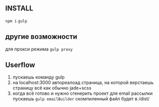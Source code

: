 ## INSTALL
`npm i`
`gulp`

## другие возможности
для прокси режима
`gulp proxy`



## Userflow
1. пускаешь команду gulp
2. на localhost:3000 автореалоад страница, на которой верстаешь страницу
всё как обычно jade+scss
3. когда всё готово и нужно сгенерить проект для email рассылки пускаешь
`gulp emailBuilder`
скомпиленный файл будет в /dist/
